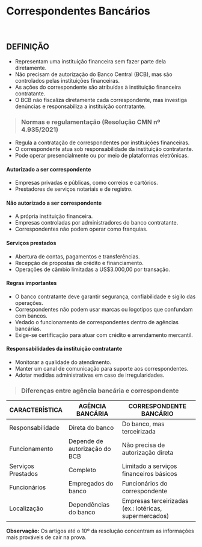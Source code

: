 # Correspondentes Bancários  

<br>

## DEFINIÇÃO  
* Representam uma instituição financeira sem fazer parte dela diretamente.  
* Não precisam de autorização do Banco Central (BCB), mas são controlados pelas instituições financeiras.  
* As ações do correspondente são atribuídas à instituição financeira contratante.  
* O BCB não fiscaliza diretamente cada correspondente, mas investiga denúncias e responsabiliza a instituição contratante.  

> ### Normas e regulamentação (Resolução CMN nº 4.935/2021)
* Regula a contratação de correspondentes por instituições financeiras.  
* O correspondente atua sob responsabilidade da instituição contratante.  
* Pode operar presencialmente ou por meio de plataformas eletrônicas.  

#### Autorizado a ser correspondente  
* Empresas privadas e públicas, como correios e cartórios.  
* Prestadores de serviços notariais e de registro.  

#### Não autorizado a ser correspondente  
* A própria instituição financeira.  
* Empresas controladas por administradores do banco contratante.  
* Correspondentes não podem operar como franquias.  

#### Serviços prestados  
* Abertura de contas, pagamentos e transferências.  
* Recepção de propostas de crédito e financiamento.  
* Operações de câmbio limitadas a US$3.000,00 por transação.  

#### Regras importantes  
* O banco contratante deve garantir segurança, confiabilidade e sigilo das operações.  
* Correspondentes não podem usar marcas ou logotipos que confundam com bancos.  
* Vedado o funcionamento de correspondentes dentro de agências bancárias.  
* Exige-se certificação para atuar com crédito e arrendamento mercantil.  

#### Responsabilidades da instituição contratante  
* Monitorar a qualidade do atendimento.  
* Manter um canal de comunicação para suporte aos correspondentes.  
* Adotar medidas administrativas em caso de irregularidades.  

> ### Diferenças entre agência bancária e correspondente  

| CARACTERÍSTICA     | AGÊNCIA BANCÁRIA              | CORRESPONDENTE BANCÁRIO                                |
|--------------------|-------------------------------|--------------------------------------------------------|
| Responsabilidade   | Direta do banco               | Do banco, mas terceirizada                             |
| Funcionamento      | Depende de autorização do BCB | Não precisa de autorização direta                      |
| Serviços Prestados | Completo                      | Limitado a serviços financeiros básicos                |
| Funcionários       | Empregados do banco           | Funcionários do correspondente                         |
| Localização        | Dependências do banco         | Empresas terceirizadas (ex.: lotéricas, supermercados) |

**Observação:** Os artigos até o 10º da resolução concentram as informações mais prováveis de cair na prova.  